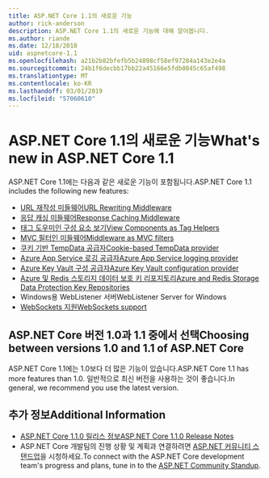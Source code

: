 ```yaml
---
title: ASP.NET Core 1.1의 새로운 기능
author: rick-anderson
description: ASP.NET Core 1.1의 새로운 기능에 대해 알아봅니다.
ms.author: riande
ms.date: 12/18/2018
uid: aspnetcore-1.1
ms.openlocfilehash: a21b2b82bfefb5b24898cf58ef97284a143e2e4a
ms.sourcegitcommit: 24b1f6decbb17bb22a45166e5fdb0845c65af498
ms.translationtype: MT
ms.contentlocale: ko-KR
ms.lasthandoff: 03/01/2019
ms.locfileid: "57060610"
---
```

# <a name="whats-new-in-aspnet-core-11"></a><span data-ttu-id="9d420-103">ASP.NET Core 1.1의 새로운 기능</span><span class="sxs-lookup"><span data-stu-id="9d420-103">What's new in ASP.NET Core 1.1</span></span>

<span data-ttu-id="9d420-104">ASP.NET Core 1.1에는 다음과 같은 새로운 기능이 포함됩니다.</span><span class="sxs-lookup"><span data-stu-id="9d420-104">ASP.NET Core 1.1 includes the following new features:</span></span>

- [<span data-ttu-id="9d420-105">URL 재작성 미들웨어</span><span class="sxs-lookup"><span data-stu-id="9d420-105">URL Rewriting Middleware</span></span>](xref:fundamentals/url-rewriting)
- [<span data-ttu-id="9d420-106">응답 캐싱 미들웨어</span><span class="sxs-lookup"><span data-stu-id="9d420-106">Response Caching Middleware</span></span>](xref:performance/caching/middleware)
- [<span data-ttu-id="9d420-107">태그 도우미인 구성 요소 보기</span><span class="sxs-lookup"><span data-stu-id="9d420-107">View Components as Tag Helpers</span></span>](xref:mvc/views/view-components#invoking-a-view-component-as-a-tag-helper)
- [<span data-ttu-id="9d420-108">MVC 필터인 미들웨어</span><span class="sxs-lookup"><span data-stu-id="9d420-108">Middleware as MVC filters</span></span>](xref:mvc/controllers/filters#using-middleware-in-the-filter-pipeline)
- [<span data-ttu-id="9d420-109">쿠키 기반 TempData 공급자</span><span class="sxs-lookup"><span data-stu-id="9d420-109">Cookie-based TempData provider</span></span>](xref:fundamentals/app-state#tempdata)
- [<span data-ttu-id="9d420-110">Azure App Service 로깅 공급자</span><span class="sxs-lookup"><span data-stu-id="9d420-110">Azure App Service logging provider</span></span>](xref:fundamentals/logging/index#azure-app-service-provider)
- [<span data-ttu-id="9d420-111">Azure Key Vault 구성 공급자</span><span class="sxs-lookup"><span data-stu-id="9d420-111">Azure Key Vault configuration provider</span></span>](xref:security/key-vault-configuration)
- [<span data-ttu-id="9d420-112">Azure 및 Redis 스토리지 데이터 보호 키 리포지토리</span><span class="sxs-lookup"><span data-stu-id="9d420-112">Azure and Redis Storage Data Protection Key Repositories</span></span>](xref:security/data-protection/implementation/key-storage-providers#azure-and-redis)
- <span data-ttu-id="9d420-113">Windows용 WebListener 서버</span><span class="sxs-lookup"><span data-stu-id="9d420-113">WebListener Server for Windows</span></span>
- [<span data-ttu-id="9d420-114">WebSockets 지원</span><span class="sxs-lookup"><span data-stu-id="9d420-114">WebSockets support</span></span>](xref:fundamentals/websockets)

## <a name="choosing-between-versions-10-and-11-of-aspnet-core"></a><span data-ttu-id="9d420-115">ASP.NET Core 버전 1.0과 1.1 중에서 선택</span><span class="sxs-lookup"><span data-stu-id="9d420-115">Choosing between versions 1.0 and 1.1 of ASP.NET Core</span></span>

<span data-ttu-id="9d420-116">ASP.NET Core 1.1에는 1.0보다 더 많은 기능이 있습니다.</span><span class="sxs-lookup"><span data-stu-id="9d420-116">ASP.NET Core 1.1 has more features than 1.0.</span></span> <span data-ttu-id="9d420-117">일반적으로 최신 버전을 사용하는 것이 좋습니다.</span><span class="sxs-lookup"><span data-stu-id="9d420-117">In general, we recommend you use the latest version.</span></span>

## <a name="additional-information"></a><span data-ttu-id="9d420-118">추가 정보</span><span class="sxs-lookup"><span data-stu-id="9d420-118">Additional Information</span></span>

- [<span data-ttu-id="9d420-119">ASP.NET Core 1.1.0 릴리스 정보</span><span class="sxs-lookup"><span data-stu-id="9d420-119">ASP.NET Core 1.1.0 Release Notes</span></span>](https://github.com/aspnet/Home/releases/tag/1.1.0)
- <span data-ttu-id="9d420-120">ASP.NET Core 개발팀의 진행 상황 및 계획과 연결하려면 [ASP.NET 커뮤니티 스탠드업](https://live.asp.net/)을 시청하세요.</span><span class="sxs-lookup"><span data-stu-id="9d420-120">To connect with the ASP.NET Core development team's progress and plans, tune in to the [ASP.NET Community Standup](https://live.asp.net/).</span></span>
